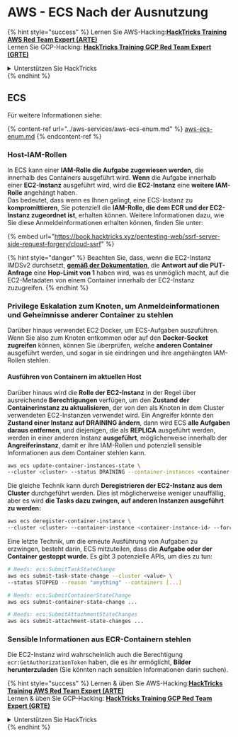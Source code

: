 # AWS - ECS Nach der Ausnutzung

{% hint style="success" %}
Lernen Sie AWS-Hacking:<img src="/.gitbook/assets/image.png" alt="" data-size="line">[**HackTricks Training AWS Red Team Expert (ARTE)**](https://training.hacktricks.xyz/courses/arte)<img src="/.gitbook/assets/image.png" alt="" data-size="line">\
Lernen Sie GCP-Hacking: <img src="/.gitbook/assets/image (2).png" alt="" data-size="line">[**HackTricks Training GCP Red Team Expert (GRTE)**<img src="/.gitbook/assets/image (2).png" alt="" data-size="line">](https://training.hacktricks.xyz/courses/grte)

<details>

<summary>Unterstützen Sie HackTricks</summary>

* Überprüfen Sie die [**Abonnementpläne**](https://github.com/sponsors/carlospolop)!
* **Treten Sie der** 💬 [**Discord-Gruppe**](https://discord.gg/hRep4RUj7f) oder der [**Telegram-Gruppe**](https://t.me/peass) bei oder **folgen** Sie uns auf **Twitter** 🐦 [**@hacktricks\_live**](https://twitter.com/hacktricks\_live)**.**
* **Teilen Sie Hacking-Tricks, indem Sie PRs an die** [**HackTricks**](https://github.com/carlospolop/hacktricks) und [**HackTricks Cloud**](https://github.com/carlospolop/hacktricks-cloud) Github-Repositorys senden.

</details>
{% endhint %}

## ECS

Für weitere Informationen siehe:

{% content-ref url="../aws-services/aws-ecs-enum.md" %}
[aws-ecs-enum.md](../aws-services/aws-ecs-enum.md)
{% endcontent-ref %}

### Host-IAM-Rollen

In ECS kann einer **IAM-Rolle die Aufgabe zugewiesen werden**, die innerhalb des Containers ausgeführt wird. **Wenn** die Aufgabe innerhalb einer **EC2-Instanz** ausgeführt wird, wird die **EC2-Instanz** eine **weitere IAM-Rolle** angehängt haben.\
Das bedeutet, dass wenn es Ihnen gelingt, eine ECS-Instanz zu **kompromittieren**, Sie potenziell die **IAM-Rolle, die dem ECR und der EC2-Instanz zugeordnet ist**, erhalten können. Weitere Informationen dazu, wie Sie diese Anmeldeinformationen erhalten können, finden Sie unter:

{% embed url="https://book.hacktricks.xyz/pentesting-web/ssrf-server-side-request-forgery/cloud-ssrf" %}

{% hint style="danger" %}
Beachten Sie, dass, wenn die EC2-Instanz IMDSv2 durchsetzt, [**gemäß der Dokumentation**](https://docs.aws.amazon.com/AWSEC2/latest/UserGuide/instance-metadata-v2-how-it-works.html), die **Antwort auf die PUT-Anfrage** eine **Hop-Limit von 1** haben wird, was es unmöglich macht, auf die EC2-Metadaten von einem Container innerhalb der EC2-Instanz zuzugreifen.
{% endhint %}

### Privilege Eskalation zum Knoten, um Anmeldeinformationen und Geheimnisse anderer Container zu stehlen

Darüber hinaus verwendet EC2 Docker, um ECS-Aufgaben auszuführen. Wenn Sie also zum Knoten entkommen oder auf den **Docker-Socket zugreifen** können, können Sie überprüfen, welche **anderen Container** ausgeführt werden, und sogar in sie eindringen und ihre angehängten IAM-Rollen stehlen.

#### Ausführen von Containern im aktuellen Host

Darüber hinaus wird die **Rolle der EC2-Instanz** in der Regel über ausreichende **Berechtigungen** verfügen, um den **Zustand der Containerinstanz zu aktualisieren**, der von den als Knoten in dem Cluster verwendeten EC2-Instanzen verwendet wird. Ein Angreifer könnte den **Zustand einer Instanz auf DRAINING ändern**, dann wird ECS **alle Aufgaben daraus entfernen**, und diejenigen, die als **REPLICA** ausgeführt werden, werden in einer anderen Instanz **ausgeführt**, möglicherweise innerhalb der **Angreiferinstanz**, damit er ihre IAM-Rollen und potenziell sensible Informationen aus dem Container stehlen kann.
```bash
aws ecs update-container-instances-state \
--cluster <cluster> --status DRAINING --container-instances <container-instance-id>
```
Die gleiche Technik kann durch **Deregistrieren der EC2-Instanz aus dem Cluster** durchgeführt werden. Dies ist möglicherweise weniger unauffällig, aber es wird **die Tasks dazu zwingen, auf anderen Instanzen ausgeführt zu werden:**
```bash
aws ecs deregister-container-instance \
--cluster <cluster> --container-instance <container-instance-id> --force
```
Eine letzte Technik, um die erneute Ausführung von Aufgaben zu erzwingen, besteht darin, ECS mitzuteilen, dass die **Aufgabe oder der Container gestoppt wurde**. Es gibt 3 potenzielle APIs, um dies zu tun:
```bash
# Needs: ecs:SubmitTaskStateChange
aws ecs submit-task-state-change --cluster <value> \
--status STOPPED --reason "anything" --containers [...]

# Needs: ecs:SubmitContainerStateChange
aws ecs submit-container-state-change ...

# Needs: ecs:SubmitAttachmentStateChanges
aws ecs submit-attachment-state-changes ...
```
### Sensible Informationen aus ECR-Containern stehlen

Die EC2-Instanz wird wahrscheinlich auch die Berechtigung `ecr:GetAuthorizationToken` haben, die es ihr ermöglicht, **Bilder herunterzuladen** (Sie könnten nach sensiblen Informationen darin suchen).

{% hint style="success" %}
Lernen & üben Sie AWS-Hacking:<img src="/.gitbook/assets/image.png" alt="" data-size="line">[**HackTricks Training AWS Red Team Expert (ARTE)**](https://training.hacktricks.xyz/courses/arte)<img src="/.gitbook/assets/image.png" alt="" data-size="line">\
Lernen & üben Sie GCP-Hacking: <img src="/.gitbook/assets/image (2).png" alt="" data-size="line">[**HackTricks Training GCP Red Team Expert (GRTE)**<img src="/.gitbook/assets/image (2).png" alt="" data-size="line">](https://training.hacktricks.xyz/courses/grte)

<details>

<summary>Unterstützen Sie HackTricks</summary>

* Überprüfen Sie die [**Abonnementpläne**](https://github.com/sponsors/carlospolop)!
* **Treten Sie der** 💬 [**Discord-Gruppe**](https://discord.gg/hRep4RUj7f) oder der [**Telegram-Gruppe**](https://t.me/peass) bei oder **folgen** Sie uns auf **Twitter** 🐦 [**@hacktricks\_live**](https://twitter.com/hacktricks\_live)**.**
* **Teilen Sie Hacking-Tricks, indem Sie PRs an die** [**HackTricks**](https://github.com/carlospolop/hacktricks) und [**HackTricks Cloud**](https://github.com/carlospolop/hacktricks-cloud) Github-Repositories einreichen.

</details>
{% endhint %}
